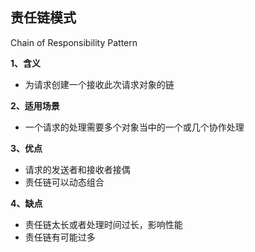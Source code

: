 ## 责任链模式

Chain of Responsibility Pattern

**1、含义**
- 为请求创建一个接收此次请求对象的链

**2、适用场景**
- 一个请求的处理需要多个对象当中的一个或几个协作处理

**3、优点**
- 请求的发送者和接收者接偶
- 责任链可以动态组合

**4、缺点**
- 责任链太长或者处理时间过长，影响性能
- 责任链有可能过多

 